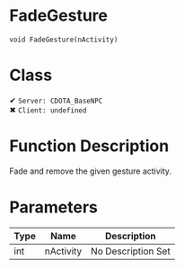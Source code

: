 # FadeGesture
```
void FadeGesture(nActivity)
```
# Class
✔ `Server: CDOTA_BaseNPC`  
✖ `Client: undefined`  

# Function Description
Fade and remove the given gesture activity.
# Parameters
Type|Name|Description
--|--|--
int|nActivity|No Description Set

